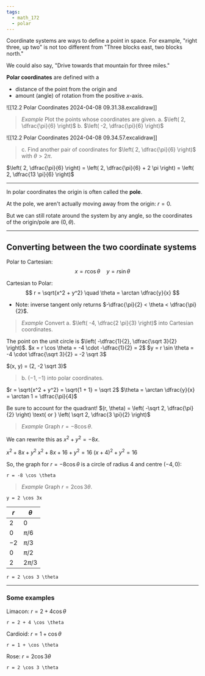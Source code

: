 ```yaml
---
tags:
  - math_172
  - polar
---
```


Coordinate systems are ways to define a point in space.
For example, "right three, up two" is not too different from "Three blocks east, two blocks north."

We could also say, "Drive towards that mountain for three miles."

**Polar coordinates** are defined with a
- distance of the point from the origin and
- amount (angle) of rotation from the positive $x$-axis.

![[12.2 Polar Coordinates 2024-04-08 09.31.38.excalidraw]]

> *Example*
> Plot the points whose coordinates are given.
> a. $\left( 2, \dfrac{\pi}{6} \right)$
> b. $\left( -2, \dfrac{\pi}{6} \right)$

![[12.2 Polar Coordinates 2024-04-08 09.34.57.excalidraw]]

> c. Find another pair of coordinates for $\left( 2, \dfrac{\pi}{6} \right)$ with $\theta > 2 \pi$.

$\left( 2, \dfrac{\pi}{6} \right) = \left( 2, \dfrac{\pi}{6} + 2 \pi \right) = \left( 2, \dfrac{13 \pi}{6} \right)$

---

In polar coordinates the origin is often called the **pole**.

At the pole, we aren't actually moving away from the origin: $r = 0$.

But we can still rotate around the system by any angle, so the coordinates of the origin/pole are $(0, \theta)$.

---

## Converting between the two coordinate systems

Polar to Cartesian:
$$ x = r \cos \theta \quad y = r \sin \theta $$

Cartesian to Polar:
$$ r = \sqrt{x^2 + y^2} \quad \theta = \arctan \dfrac{y}{x} $$

- Note: inverse tangent only returns $-\dfrac{\pi}{2} < \theta < \dfrac{\pi}{2}$.

> *Example*
> Convert
> a. $\left( -4, \dfrac{2 \pi}{3} \right)$ into Cartesian coordinates.

The point on the unit circle is $\left( -\dfrac{1}{2}, \dfrac{\sqrt 3}{2} \right)$.
$x = r \cos \theta = -4 \cdot -\dfrac{1}{2} = 2$
$y = r \sin \theta = -4 \cdot \dfrac{\sqrt 3}{2} = -2 \sqrt 3$

$(x, y) = (2, -2 \sqrt 3)$

> b. $(-1, -1)$ into polar coordinates.

$r = \sqrt{x^2 + y^2} = \sqrt{1 + 1} = \sqrt 2$
$\theta  = \arctan \dfrac{y}{x} = \arctan 1 = \dfrac{\pi}{4}$

Be sure to account for the quadrant!
$(r, \theta) = \left( -\sqrt 2, \dfrac{\pi}{2} \right) \text{ or } \left( \sqrt 2, \dfrac{3 \pi}{2} \right)$

> *Example*
> Graph $r = -8 \cos \theta$.

We can rewrite this as $x^2 + y^2 = -8x$.

$x^2 + 8x + y^2$
$x^2 + 8x + 16 + y^2 = 16$
$(x + 4)^2 + y^2 = 16$

So, the graph for $r = -8 \cos \theta$ is a circle of radius 4 and centre $(-4, 0)$:
```desmos-graph
r = -8 \cos \theta
```

> *Example*
> Graph $r = 2 \cos 3 \theta$.

```desmos-graph
y = 2 \cos 3x
```

| $r$  | $\theta$     |
| ---- | ----------- |
| $2$  | $0$         |
| $0$  | $\pi/ 6$    |
| $-2$ | $\pi / 3$   |
| $0$  | $\pi / 2$   |
| $2$  | $2 \pi / 3$ | 

```desmos-graph
r = 2 \cos 3 \theta
```

---

### Some examples

Limacon: $r = 2 + 4 \cos \theta$

```desmos-graph
r = 2 + 4 \cos \theta
```

Cardioid: $r = 1 + \cos \theta$

```desmos-graph
r = 1 + \cos \theta
```

Rose: $r = 2 \cos 3 \theta$

```desmos-graph
r = 2 \cos 3 \theta
```